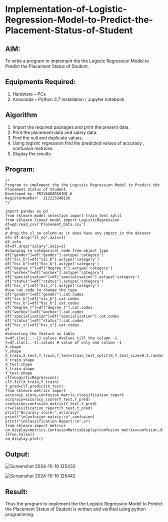 # Implementation-of-Logistic-Regression-Model-to-Predict-the-Placement-Status-of-Student

## AIM:
To write a program to implement the the Logistic Regression Model to Predict the Placement Status of Student.

## Equipments Required:
1. Hardware – PCs
2. Anaconda – Python 3.7 Installation / Jupyter notebook

## Algorithm
1. Import the required packages and print the present data.
2. Print the placement data and salary data.
3. Find the null and duplicate values.
4. Using logistic regression find the predicted values of accuracy , confusion matrices.
5. Display the results.

## Program:
```
/*
Program to implement the the Logistic Regression Model to Predict the Placement Status of Student.
Developed by: PRIYAADARSHINI K
RegisterNumber:  212223240126
*/

import pandas as pd
from sklearn.model_selection import train_test_split
from sklearn.linear_model import LogisticRegression
df=pd.read_csv('Placement_Data.csv')
df
# drop the sl_no column as it does have any impact in the dataset
df= df.drop("sl_no",axis=1)
df.info
df=df.drop("salary",axis=1)
#changing to categorical code from object type
df["gender"]=df["gender"].astype('category')
df["ssc_b"]=df["ssc_b"].astype('category')
df["hsc_b"]=df["hsc_b"].astype('category')
df["degree_t"]=df["degree_t"].astype('category')
df["workex"]=df["workex"].astype('category')
df["specialisation"]=df["specialisation"].astype('category')
df["status"]=df["status"].astype('category')
df["hsc_s"]=df["hsc_s"].astype('category')
#use cat.code to change the type
df["gender"]=df["gender"].cat.codes
df["ssc_b"]=df["ssc_b"].cat.codes
df["hsc_b"]=df["hsc_b"].cat.codes
df["degree_t"]=df["degree_t"].cat.codes
df["workex"]=df["workex"].cat.codes
df["specialisation"]=df["specialisation"].cat.codes
df["status"]=df["status"].cat.codes
df["hsc_s"]=df["hsc_s"].cat.codes
df
#selecting the feature as lable 
X=df.iloc[:,:-1].values #values till the column -1
Y=df.iloc[:,-1].values # value of only one column -1
X.shape
Y.shape
X_train,X_test,Y_train,Y_test=train_test_split(X,Y,test_size=0.2,random_state=1)
X_train.shape
X_test.shape
Y_train.shape
Y_test.shape
clf=LogisticRegression()
clf.fit(X_train,Y_train)
Y_pred=clf.predict(X_test)
from sklearn.metrics import accuracy_score,confusion_matrix,classification_report
accuracy=accuracy_score(Y_test,Y_pred)
confusion=confusion_matrix(Y_test,Y_pred)
cr=classification_report(Y_test,Y_pred)
print("Accuracy score:",accuracy)
print("\nConfusion matrix:\n",confusion)
print("\nClassification Report:\n",cr)
from sklearn import metrics
cm_display=metrics.ConfusionMatrixDisplay(confusion_matrix=confusion,display_labels=[True,False])
cm_display.plot()
```
## Output:
![Screenshot 2024-10-16 125432](https://github.com/user-attachments/assets/91a2d63b-9b2a-47db-831e-866c1e714457)

![Screenshot 2024-10-16 125442](https://github.com/user-attachments/assets/b8f3b501-bc55-4247-b707-1a89607db234)


## Result:
Thus the program to implement the the Logistic Regression Model to Predict the Placement Status of Student is written and verified using python programming.

